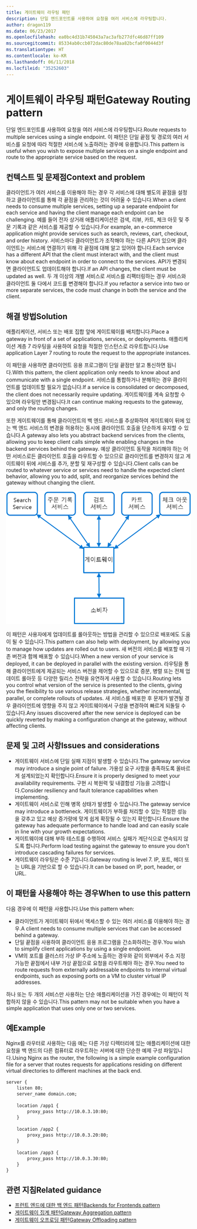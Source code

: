 ```yaml
---
title: 게이트웨이 라우팅 패턴
description: 단일 엔드포인트를 사용하여 요청을 여러 서비스에 라우팅합니다.
author: dragon119
ms.date: 06/23/2017
ms.openlocfilehash: ea0bc4d31b745043a7ac3afb277dfc46d87ff109
ms.sourcegitcommit: 85334ab0ccb072dac80de78aa82bcfa0f0044d3f
ms.translationtype: HT
ms.contentlocale: ko-KR
ms.lasthandoff: 06/11/2018
ms.locfileid: "35252603"
---
```

# <a name="gateway-routing-pattern"></a><span data-ttu-id="9e917-103">게이트웨이 라우팅 패턴</span><span class="sxs-lookup"><span data-stu-id="9e917-103">Gateway Routing pattern</span></span>

<span data-ttu-id="9e917-104">단일 엔드포인트를 사용하여 요청을 여러 서비스에 라우팅합니다.</span><span class="sxs-lookup"><span data-stu-id="9e917-104">Route requests to multiple services using a single endpoint.</span></span> <span data-ttu-id="9e917-105">이 패턴은 단일 끝점 및 경로의 여러 서비스를 요청에 따라 적절한 서비스에 노출하려는 경우에 유용합니다.</span><span class="sxs-lookup"><span data-stu-id="9e917-105">This pattern is useful when you wish to expose multiple services on a single endpoint and route to the appropriate service based on the request.</span></span>

## <a name="context-and-problem"></a><span data-ttu-id="9e917-106">컨텍스트 및 문제점</span><span class="sxs-lookup"><span data-stu-id="9e917-106">Context and problem</span></span>

<span data-ttu-id="9e917-107">클라이언트가 여러 서비스를 이용해야 하는 경우 각 서비스에 대해 별도의 끝점을 설정하고 클라이언트를 통해 각 끝점을 관리하는 것이 어려울 수 있습니다.</span><span class="sxs-lookup"><span data-stu-id="9e917-107">When a client needs to consume multiple services, setting up a separate endpoint for each service and having the client manage each endpoint can be challenging.</span></span> <span data-ttu-id="9e917-108">예를 들어 전자 상거래 애플리케이션은 검색, 리뷰, 카트, 체크 아웃 및 주문 기록과 같은 서비스를 제공할 수 있습니다.</span><span class="sxs-lookup"><span data-stu-id="9e917-108">For example, an e-commerce application might provide services such as search, reviews, cart, checkout, and order history.</span></span> <span data-ttu-id="9e917-109">서비스마다 클라이언트가 조작해야 하는 다른 API가 있으며 클라이언트는 서비스에 연결하기 위해 각 끝점에 대해 알고 있어야 합니다.</span><span class="sxs-lookup"><span data-stu-id="9e917-109">Each service has a different API that the client must interact with, and the client must know about each endpoint in order to connect to the services.</span></span> <span data-ttu-id="9e917-110">API가 변경되면 클라이언트도 업데이트해야 합니다.</span><span class="sxs-lookup"><span data-stu-id="9e917-110">If an API changes, the client must be updated as well.</span></span> <span data-ttu-id="9e917-111">두 개 이상의 개별 서비스로 서비스를 리팩터링하는 경우 서비스와 클라이언트 둘 다에서 코드를 변경해야 합니다.</span><span class="sxs-lookup"><span data-stu-id="9e917-111">If you refactor a service into two or more separate services, the code must change in both the service and the client.</span></span>

## <a name="solution"></a><span data-ttu-id="9e917-112">해결 방법</span><span class="sxs-lookup"><span data-stu-id="9e917-112">Solution</span></span>

<span data-ttu-id="9e917-113">애플리케이션, 서비스 또는 배포 집합 앞에 게이트웨이를 배치합니다.</span><span class="sxs-lookup"><span data-stu-id="9e917-113">Place a gateway in front of a set of applications, services, or deployments.</span></span> <span data-ttu-id="9e917-114">애플리케이션 계층 7 라우팅을 사용하여 요청을 적절한 인스턴스로 라우트합니다.</span><span class="sxs-lookup"><span data-stu-id="9e917-114">Use application Layer 7 routing to route the request to the appropriate instances.</span></span>

<span data-ttu-id="9e917-115">이 패턴을 사용하면 클라이언트 응용 프로그램이 단일 끝점만 알고 통신하면 됩니다.</span><span class="sxs-lookup"><span data-stu-id="9e917-115">With this pattern, the client application only needs to know about and communicate with a single endpoint.</span></span> <span data-ttu-id="9e917-116">서비스를 통합하거나 분해하는 경우 클라이언트를 업데이트할 필요가 없습니다.</span><span class="sxs-lookup"><span data-stu-id="9e917-116">If a service is consolidated or decomposed, the client does not necessarily require updating.</span></span> <span data-ttu-id="9e917-117">게이트웨이를 계속 요청할 수 있으며 라우팅만 변경됩니다.</span><span class="sxs-lookup"><span data-stu-id="9e917-117">It can continue making requests to the gateway, and only the routing changes.</span></span>

<span data-ttu-id="9e917-118">또한 게이트웨이를 통해 클라이언트의 백 엔드 서비스를 추상화하여 게이트웨이 뒤에 있는 백 엔드 서비스의 변경을 허용하는 동시에 클라이언트 호출을 단순하게 유지할 수 있습니다.</span><span class="sxs-lookup"><span data-stu-id="9e917-118">A gateway also lets you abstract backend services from the clients, allowing you to keep client calls simple while enabling changes in the backend services behind the gateway.</span></span> <span data-ttu-id="9e917-119">예상 클라이언트 동작을 처리해야 하는 어떤 서비스로든 클라이언트 호출을 라우트할 수 있으므로 클라이언트를 변경하지 않고 게이트웨이 뒤에 서비스를 추가, 분할 및 재구성할 수 있습니다.</span><span class="sxs-lookup"><span data-stu-id="9e917-119">Client calls can be routed to whatever service or services need to handle the expected client behavior, allowing you to add, split, and reorganize services behind the gateway without changing the client.</span></span>

![](./_images/gateway-routing.png)
 
<span data-ttu-id="9e917-120">이 패턴은 사용자에게 업데이트를 롤아웃하는 방법을 관리할 수 있으므로 배포에도 도움이 될 수 있습니다.</span><span class="sxs-lookup"><span data-stu-id="9e917-120">This pattern can also help with deployment, by allowing you to manage how updates are rolled out to users.</span></span> <span data-ttu-id="9e917-121">새 버전의 서비스를 배포할 때 기존 버전과 함께 배포할 수 있습니다.</span><span class="sxs-lookup"><span data-stu-id="9e917-121">When a new version of your service is deployed, it can be deployed in parallel with the existing version.</span></span> <span data-ttu-id="9e917-122">라우팅을 통해 클라이언트에게 제공되는 서비스 버전을 제어할 수 있으므로 증분, 병렬 또는 전체 업데이트 롤아웃 등 다양한 릴리스 전략을 유연하게 사용할 수 있습니다.</span><span class="sxs-lookup"><span data-stu-id="9e917-122">Routing lets you control what version of the service is presented to the clients, giving you the flexibility to use various release strategies, whether incremental, parallel, or complete rollouts of updates.</span></span> <span data-ttu-id="9e917-123">새 서비스를 배포한 후 문제가 발견될 경우 클라이언트에 영향을 주지 않고 게이트웨이에서 구성을 변경하여 빠르게 되돌릴 수 있습니다.</span><span class="sxs-lookup"><span data-stu-id="9e917-123">Any issues discovered after the new service is deployed can be quickly reverted by making a configuration change at the gateway, without affecting clients.</span></span>

## <a name="issues-and-considerations"></a><span data-ttu-id="9e917-124">문제 및 고려 사항</span><span class="sxs-lookup"><span data-stu-id="9e917-124">Issues and considerations</span></span>

- <span data-ttu-id="9e917-125">게이트웨이 서비스에 단일 실패 지점이 발생할 수 있습니다.</span><span class="sxs-lookup"><span data-stu-id="9e917-125">The gateway service may introduce a single point of failure.</span></span> <span data-ttu-id="9e917-126">가용성 요구 사항을 충족하도록 올바르게 설계되었는지 확인합니다.</span><span class="sxs-lookup"><span data-stu-id="9e917-126">Ensure it is properly designed to meet your availability requirements.</span></span> <span data-ttu-id="9e917-127">구현 시 복원력 및 내결함성 기능을 고려합니다.</span><span class="sxs-lookup"><span data-stu-id="9e917-127">Consider resiliency and fault tolerance capabilities when implementing.</span></span>
- <span data-ttu-id="9e917-128">게이트웨이 서비스로 인해 병목 상태가 발생할 수 있습니다.</span><span class="sxs-lookup"><span data-stu-id="9e917-128">The gateway service may introduce a bottleneck.</span></span> <span data-ttu-id="9e917-129">게이트웨이가 부하를 처리할 수 있는 적절한 성능을 갖추고 있고 예상 증가량에 맞게 쉽게 확장될 수 있는지 확인합니다.</span><span class="sxs-lookup"><span data-stu-id="9e917-129">Ensure the gateway has adequate performance to handle load and can easily scale in line with your growth expectations.</span></span>
- <span data-ttu-id="9e917-130">게이트웨이에 대해 부하 테스트를 수행하여 서비스 실패가 계단식으로 연속되지 않도록 합니다.</span><span class="sxs-lookup"><span data-stu-id="9e917-130">Perform load testing against the gateway to ensure you don't introduce cascading failures for services.</span></span>
- <span data-ttu-id="9e917-131">게이트웨이 라우팅은 수준 7입니다.</span><span class="sxs-lookup"><span data-stu-id="9e917-131">Gateway routing is level 7.</span></span> <span data-ttu-id="9e917-132">IP, 포트, 헤더 또는 URL을 기반으로 할 수 있습니다.</span><span class="sxs-lookup"><span data-stu-id="9e917-132">It can be based on IP, port, header, or URL.</span></span>

## <a name="when-to-use-this-pattern"></a><span data-ttu-id="9e917-133">이 패턴을 사용해야 하는 경우</span><span class="sxs-lookup"><span data-stu-id="9e917-133">When to use this pattern</span></span>

<span data-ttu-id="9e917-134">다음 경우에 이 패턴을 사용합니다.</span><span class="sxs-lookup"><span data-stu-id="9e917-134">Use this pattern when:</span></span>

- <span data-ttu-id="9e917-135">클라이언트가 게이트웨이 뒤에서 액세스할 수 있는 여러 서비스를 이용해야 하는 경우.</span><span class="sxs-lookup"><span data-stu-id="9e917-135">A client needs to consume multiple services that can be accessed behind a gateway.</span></span>
- <span data-ttu-id="9e917-136">단일 끝점을 사용하여 클라이언트 응용 프로그램을 간소화하려는 경우.</span><span class="sxs-lookup"><span data-stu-id="9e917-136">You wish to simplify client applications by using a single endpoint.</span></span>
- <span data-ttu-id="9e917-137">VM의 포트를 클러스터 가상 IP 주소에 노출하는 경우와 같이 외부에서 주소 지정 가능한 끝점에서 내부 가상 끝점으로 요청을 라우트해야 하는 경우.</span><span class="sxs-lookup"><span data-stu-id="9e917-137">You need to route requests from externally addressable endpoints to internal virtual endpoints, such as exposing ports on a VM to cluster virtual IP addresses.</span></span>

<span data-ttu-id="9e917-138">하나 또는 두 개의 서비스만 사용하는 단순 애플리케이션을 가진 경우에는 이 패턴이 적합하지 않을 수 있습니다.</span><span class="sxs-lookup"><span data-stu-id="9e917-138">This pattern may not be suitable when you have a simple application that uses only one or two services.</span></span>

## <a name="example"></a><span data-ttu-id="9e917-139">예</span><span class="sxs-lookup"><span data-stu-id="9e917-139">Example</span></span>

<span data-ttu-id="9e917-140">Nginx를 라우터로 사용하는 다음 예는 다른 가상 디렉터리에 있는 애플리케이션에 대한 요청을 백 엔드의 다른 컴퓨터로 라우트하는 서버에 대한 단순한 예제 구성 파일입니다.</span><span class="sxs-lookup"><span data-stu-id="9e917-140">Using Nginx as the router, the following is a simple example configuration file for a server that routes requests for applications residing on different virtual directories to different machines at the back end.</span></span>

```
server {
    listen 80;
    server_name domain.com;

    location /app1 {
        proxy_pass http://10.0.3.10:80;
    }

    location /app2 {
        proxy_pass http://10.0.3.20:80;
    }

    location /app3 {
        proxy_pass http://10.0.3.30:80;
    }
}
```

## <a name="related-guidance"></a><span data-ttu-id="9e917-141">관련 지침</span><span class="sxs-lookup"><span data-stu-id="9e917-141">Related guidance</span></span>

- [<span data-ttu-id="9e917-142">프런트 엔드에 대한 백 엔드 패턴</span><span class="sxs-lookup"><span data-stu-id="9e917-142">Backends for Frontends pattern</span></span>](./backends-for-frontends.md)
- [<span data-ttu-id="9e917-143">게이트웨이 집계 패턴</span><span class="sxs-lookup"><span data-stu-id="9e917-143">Gateway Aggregation pattern</span></span>](./gateway-aggregation.md)
- [<span data-ttu-id="9e917-144">게이트웨이 오프로딩 패턴</span><span class="sxs-lookup"><span data-stu-id="9e917-144">Gateway Offloading pattern</span></span>](./gateway-offloading.md)



